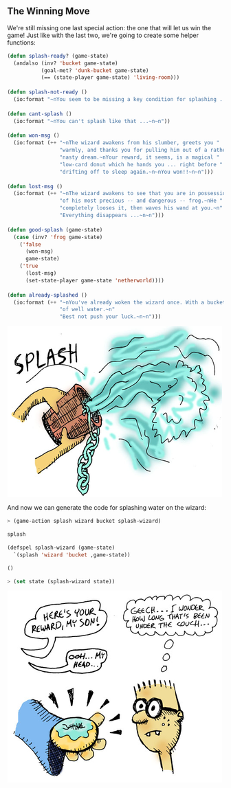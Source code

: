 ## The Winning Move

We're still missing one last special action: the one that will let us win the game! Just like with the last two, we're going to create some helper functions:

```lisp
(defun splash-ready? (game-state)
  (andalso (inv? 'bucket game-state)
           (goal-met? 'dunk-bucket game-state)
           (== (state-player game-state) 'living-room)))

(defun splash-not-ready ()
  (io:format "~nYou seem to be missing a key condition for splashing ...~n~n"))

(defun cant-splash ()
  (io:format "~nYou can't splash like that ...~n~n"))

(defun won-msg ()
  (io:format (++ "~nThe wizard awakens from his slumber, greets you "
                 "warmly, and thanks you for pulling him out of a rather "
                 "nasty dream.~nYour reward, it seems, is a magical "
                 "low-card donut which he hands you ... right before "
                 "drifting off to sleep again.~n~nYou won!!~n~n")))

(defun lost-msg ()
  (io:format (++ "~nThe wizard awakens to see that you are in possession "
                 "of his most precious -- and dangerous -- frog.~nHe "
                 "completely looses it, then waves his wand at you.~n"
                 "Everything disappears ...~n~n")))

(defun good-splash (game-state)
  (case (inv? 'frog game-state)
    ('false
      (won-msg)
      game-state)
    ('true
      (lost-msg)
      (set-state-player game-state 'netherworld))))

(defun already-splashed ()
  (io:format (++ "~nYou've already woken the wizard once. With a bucket full "
                 "of well water.~n"
                 "Best not push your luck.~n~n")))
```

![](../images/splash.jpg)

And now we can generate the code for splashing water on the wizard:

```lisp
> (game-action splash wizard bucket splash-wizard)
```
```lisp
splash
```
```lisp
(defspel splash-wizard (game-state)
  `(splash 'wizard 'bucket ,game-state))
```
```lisp
()
```
```lisp
> (set state (splash-wizard state))
```

![](../images/donut.jpg)
